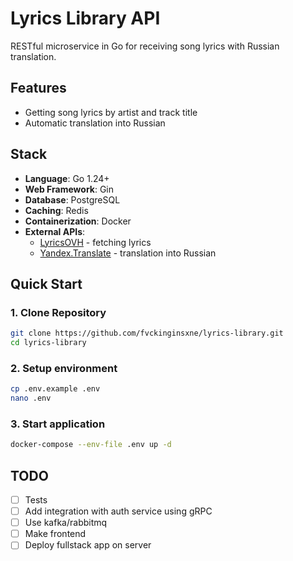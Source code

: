 # Lyrics Library API

RESTful microservice in Go for receiving song lyrics with Russian translation.

## Features
- Getting song lyrics by artist and track title
- Automatic translation into Russian

## Stack
- **Language**: Go 1.24+
- **Web Framework**: Gin
- **Database**: PostgreSQL
- **Caching**: Redis
- **Containerization**: Docker
- **External APIs**:
  - [LyricsOVH](https://lyricsovh.docs.apiary.io/#reference) - fetching lyrics
  - [Yandex.Translate](https://yandex.cloud/ru/docs/translate/quickstart) - translation into Russian

## Quick Start
### 1. Clone Repository
```bash
git clone https://github.com/fvckinginsxne/lyrics-library.git
cd lyrics-library
```
### 2. Setup environment
```bash
cp .env.example .env
nano .env 
```
### 3. Start application
```bash
docker-compose --env-file .env up -d
```

## TODO 
- [ ] Tests
- [ ] Add integration with auth service using gRPC  
- [ ] Use kafka/rabbitmq
- [ ] Make frontend
- [ ] Deploy fullstack app on server
